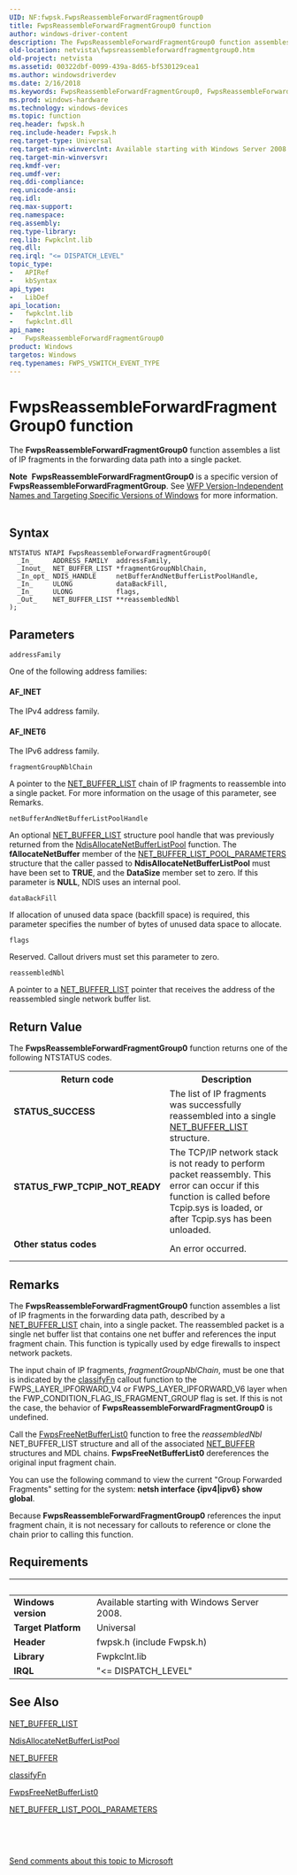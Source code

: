```yaml
---
UID: NF:fwpsk.FwpsReassembleForwardFragmentGroup0
title: FwpsReassembleForwardFragmentGroup0 function
author: windows-driver-content
description: The FwpsReassembleForwardFragmentGroup0 function assembles a list of IP fragments in the forwarding data path into a single packet.Note  FwpsReassembleForwardFragmentGroup0 is a specific version of FwpsReassembleForwardFragmentGroup.
old-location: netvista\fwpsreassembleforwardfragmentgroup0.htm
old-project: netvista
ms.assetid: 00322dbf-0099-439a-8d65-bf530129cea1
ms.author: windowsdriverdev
ms.date: 2/16/2018
ms.keywords: FwpsReassembleForwardFragmentGroup0, FwpsReassembleForwardFragmentGroup0 function [Network Drivers Starting with Windows Vista], fwpsk/FwpsReassembleForwardFragmentGroup0, netvista.fwpsreassembleforwardfragmentgroup0, wfp_ref_2_funct_3_fwps_R-Z_354e1536-de02-474d-b99f-b5d81875aecd.xml
ms.prod: windows-hardware
ms.technology: windows-devices
ms.topic: function
req.header: fwpsk.h
req.include-header: Fwpsk.h
req.target-type: Universal
req.target-min-winverclnt: Available starting with Windows Server 2008.
req.target-min-winversvr: 
req.kmdf-ver: 
req.umdf-ver: 
req.ddi-compliance: 
req.unicode-ansi: 
req.idl: 
req.max-support: 
req.namespace: 
req.assembly: 
req.type-library: 
req.lib: Fwpkclnt.lib
req.dll: 
req.irql: "<= DISPATCH_LEVEL"
topic_type:
-	APIRef
-	kbSyntax
api_type:
-	LibDef
api_location:
-	fwpkclnt.lib
-	fwpkclnt.dll
api_name:
-	FwpsReassembleForwardFragmentGroup0
product: Windows
targetos: Windows
req.typenames: FWPS_VSWITCH_EVENT_TYPE
---
```



# FwpsReassembleForwardFragmentGroup0 function
The 
  <b>FwpsReassembleForwardFragmentGroup0</b> function assembles a list of IP fragments in the forwarding data
  path into a single packet.
<div class="alert"><b>Note</b>  <b>FwpsReassembleForwardFragmentGroup0</b> is a specific version of <b>FwpsReassembleForwardFragmentGroup</b>. See <a href="https://msdn.microsoft.com/FBDF53E5-F7DE-4DEB-AC18-6D2BB59FE670">WFP Version-Independent Names and Targeting Specific Versions of Windows</a> for more information.</div><div> </div>

## Syntax

````
NTSTATUS NTAPI FwpsReassembleForwardFragmentGroup0(
  _In_     ADDRESS_FAMILY  addressFamily,
  _Inout_  NET_BUFFER_LIST *fragmentGroupNblChain,
  _In_opt_ NDIS_HANDLE     netBufferAndNetBufferListPoolHandle,
  _In_     ULONG           dataBackFill,
  _In_     ULONG           flags,
  _Out_    NET_BUFFER_LIST **reassembledNbl
);
````

## Parameters

`addressFamily`

One of the following address families:
     





#### AF_INET

The IPv4 address family.



#### AF_INET6

The IPv6 address family.

`fragmentGroupNblChain`

A pointer to the 
     <a href="..\ndis\ns-ndis-_net_buffer_list.md">NET_BUFFER_LIST</a> chain of IP fragments to
     reassemble into a single packet. For more information on the usage of
     this parameter, see Remarks.

`netBufferAndNetBufferListPoolHandle`

An optional 
     <a href="..\ndis\ns-ndis-_net_buffer_list.md">NET_BUFFER_LIST</a> structure pool handle that
     was previously returned from the 
     <a href="..\ndis\nf-ndis-ndisallocatenetbufferlistpool.md">
     NdisAllocateNetBufferListPool</a> function. The 
     <b>fAllocateNetBuffer</b> member of the 
     <a href="..\ndis\ns-ndis-_net_buffer_list_pool_parameters.md">NET_BUFFER_LIST_POOL_PARAMETERS</a> structure that the caller passed to 
     <b>NdisAllocateNetBufferListPool</b> must have been set to <b>TRUE</b>, and the 
     <b>DataSize</b> member set to zero. If this parameter is <b>NULL</b>, NDIS uses an internal pool.

`dataBackFill`

If allocation of 
     unused data space (backfill space) is required, this parameter specifies the number of bytes of
     unused data space to allocate.

`flags`

Reserved. Callout drivers must set this parameter to zero.

`reassembledNbl`

A pointer to a 
     <a href="..\ndis\ns-ndis-_net_buffer_list.md">NET_BUFFER_LIST</a> pointer that receives the
     address of the reassembled single network buffer list.


## Return Value

The 
     <b>FwpsReassembleForwardFragmentGroup0</b> function returns one of the following NTSTATUS codes.

<table>
<tr>
<th>Return code</th>
<th>Description</th>
</tr>
<tr>
<td width="40%">
<dl>
<dt><b>STATUS_SUCCESS</b></dt>
</dl>
</td>
<td width="60%">
The list of IP fragments was successfully reassembled into a single 
       <a href="..\ndis\ns-ndis-_net_buffer_list.md">NET_BUFFER_LIST</a> structure.

</td>
</tr>
<tr>
<td width="40%">
<dl>
<dt><b>STATUS_FWP_TCPIP_NOT_READY</b></dt>
</dl>
</td>
<td width="60%">
The TCP/IP network stack is not ready to perform packet reassembly. This error can occur if this
       function is called before 
       Tcpip.sys is loaded, or after 
       Tcpip.sys has been unloaded.

</td>
</tr>
<tr>
<td width="40%">
<dl>
<dt><b>Other status codes</b></dt>
</dl>
</td>
<td width="60%">
An error occurred.

</td>
</tr>
</table>

## Remarks

The 
    <b>FwpsReassembleForwardFragmentGroup0</b> function assembles a list of IP fragments in the forwarding
    data path, described by a 
    <a href="..\ndis\ns-ndis-_net_buffer_list.md">NET_BUFFER_LIST</a> chain, into a single packet.
    The reassembled packet is a single net buffer list that contains one net buffer and references the input
    fragment chain. This function is typically used by edge firewalls to inspect network packets.

The input chain of IP fragments, 
    <i>fragmentGroupNblChain</i>, must be one that is indicated by the 
    <a href="..\fwpsk\nc-fwpsk-fwps_callout_classify_fn0.md">classifyFn</a> callout function to the
    FWPS_LAYER_IPFORWARD_V4 or FWPS_LAYER_IPFORWARD_V6 layer when the FWP_CONDITION_FLAG_IS_FRAGMENT_GROUP
    flag is set. If this is not the case, the behavior of 
    <b>FwpsReassembleForwardFragmentGroup0</b> is undefined.

Call the 
    <a href="..\fwpsk\nf-fwpsk-fwpsfreenetbufferlist0.md">FwpsFreeNetBufferList0</a> function to
    free the 
    <i>reassembledNbl</i> NET_BUFFER_LIST structure and all of the associated 
    <a href="..\ndis\ns-ndis-_net_buffer.md">NET_BUFFER</a> structures and MDL chains. 
    <b>FwpsFreeNetBufferList0</b> dereferences the original input fragment chain.

You can use the following command to view the current "Group Forwarded Fragments" setting for the
    system: 
    <b>netsh interface {ipv4|ipv6} show global</b>.

Because 
    <b>FwpsReassembleForwardFragmentGroup0</b> references the input fragment chain, it is not necessary for
    callouts to reference or clone the chain prior to calling this function.

## Requirements
| &nbsp; | &nbsp; |
| ---- |:---- |
| **Windows version** | Available starting with Windows Server 2008.  |
| **Target Platform** | Universal |
| **Header** | fwpsk.h (include Fwpsk.h) |
| **Library** | Fwpkclnt.lib |
| **IRQL** | "<= DISPATCH_LEVEL" |

## See Also

<a href="..\ndis\ns-ndis-_net_buffer_list.md">NET_BUFFER_LIST</a>



<a href="..\ndis\nf-ndis-ndisallocatenetbufferlistpool.md">
   NdisAllocateNetBufferListPool</a>



<a href="..\ndis\ns-ndis-_net_buffer.md">NET_BUFFER</a>



<a href="..\fwpsk\nc-fwpsk-fwps_callout_classify_fn0.md">classifyFn</a>



<a href="..\fwpsk\nf-fwpsk-fwpsfreenetbufferlist0.md">FwpsFreeNetBufferList0</a>



<a href="..\ndis\ns-ndis-_net_buffer_list_pool_parameters.md">NET_BUFFER_LIST_POOL_PARAMETERS</a>



 

 

<a href="mailto:wsddocfb@microsoft.com?subject=Documentation%20feedback [netvista\netvista]:%20FwpsReassembleForwardFragmentGroup0 function%20 RELEASE:%20(2/16/2018)&amp;body=%0A%0APRIVACY STATEMENT%0A%0AWe use your feedback to improve the documentation. We don't use your email address for any other purpose, and we'll remove your email address from our system after the issue that you're reporting is fixed. While we're working to fix this issue, we might send you an email message to ask for more info. Later, we might also send you an email message to let you know that we've addressed your feedback.%0A%0AFor more info about Microsoft's privacy policy, see http://privacy.microsoft.com/en-us/default.aspx." title="Send comments about this topic to Microsoft">Send comments about this topic to Microsoft</a>